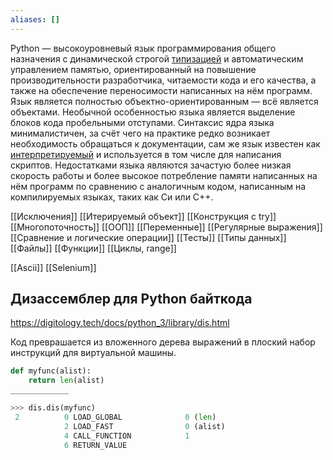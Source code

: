 ```yaml
---
aliases: []
---
```


Python — высокоуровневый язык программирования общего назначения с динамической строгой [типизацией](https://ru.wikipedia.org/wiki/Система_типов) и автоматическим управлением памятью, ориентированный на повышение производительности разработчика, читаемости кода и его качества, а также на обеспечение переносимости написанных на нём программ. Язык является полностью объектно-ориентированным — всё является объектами. Необычной особенностью языка является выделение блоков кода пробельными отступами. Синтаксис ядра языка минималистичен, за счёт чего на практике редко возникает необходимость обращаться к документации, сам же язык известен как [интерпретируемый](https://ru.wikipedia.org/wiki/Интерпретируемый_язык_программирования) и используется в том числе для написания скриптов. Недостатками языка являются зачастую более низкая скорость работы и более высокое потребление памяти написанных на нём программ по сравнению с аналогичным кодом, написанным на компилируемых языках, таких как Си или C++.

[[Исключения]]
[[Итерируемый объект]]
[[Конструкция с try]]
[[Многопоточность]]
[[ООП]]
[[Переменные]]
[[Регулярные выражения]]
[[Сравнение и логические операции]]
[[Тесты]]
[[Типы данных]]
[[Файлы]]
[[Функции]]
[[Циклы, range]]

[[Ascii]]
[[Selenium]]


## Дизассемблер для Python байткода
https://digitology.tech/docs/python_3/library/dis.html

Код преврашается из вложенного дерева выражений в плоский набор инструкций для виртуальной машины.
```py
def myfunc(alist):
    return len(alist)
_____________

>>> dis.dis(myfunc)
 2          0 LOAD_GLOBAL              0 (len)
 			2 LOAD_FAST                0 (alist)
 			4 CALL_FUNCTION            1
 			6 RETURN_VALUE
```